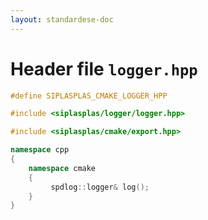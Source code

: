 ```yaml
---
layout: standardese-doc
---
```


# Header file `logger.hpp`

``` cpp
#define SIPLASPLAS_CMAKE_LOGGER_HPP 

#include <siplasplas/logger/logger.hpp>

#include <siplasplas/cmake/export.hpp>

namespace cpp
{
    namespace cmake
    {
         spdlog::logger& log();
    }
}
```
